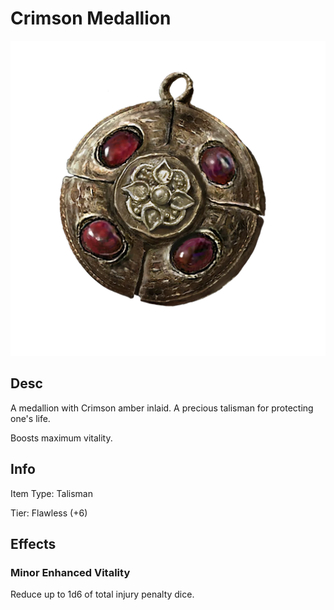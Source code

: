 # Crimson Medallion

![Copyrighted Image](CrimsonMedallion.png)

## Desc

A medallion with Crimson amber inlaid. A precious talisman for protecting one's life.

Boosts maximum vitality.

## Info

Item Type: Talisman

Tier: Flawless (+6)

## Effects

### Minor Enhanced Vitality

Reduce up to 1d6 of total injury penalty dice.
